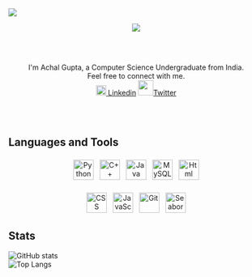 <img src="https://github.com/hailASG/hailASG/blob/main/Images/Behold.png">
<p align="center">
  <img src="https://github.com/hailASG/hailASG/blob/main/Images/hello-there-general-kenobi.gif" />
</p>
<br clear="right"/>
<br>
<p align="center">
    I'm Achal Gupta, a Computer Science Undergraduate from India.
    <br> 
    Feel free to connect with me.
    <br>
    <img src="https://github.com/hailASG/hailASG/blob/main/Images/Linkedin.png" height="20px" width="20px"><a href="https://www.linkedin.com/in/achal-gupta-648ba7200/"> Linkedin</a>
    <img src="https://github.com/hailASG/hailASG/blob/main/Images/twitter.png" height="30px" width="30px"><a href="https://twitter.com/gupta_achal02/">Twitter</a><br>
</p>
<br>
<br>
 
## Languages and Tools
<p align="center">
    <img src="https://github.com/hailASG/hailASG/blob/main/Images/Python.png" alt="Python" height="40" style="vertical-align:top; margin:4px">
    <img src="https://github.com/hailASG/hailASG/blob/main/Images/C++.png" alt="C++" height="40" style="vertical-align:top; margin:4px">
    <img src="https://github.com/hailASG/hailASG/blob/main/Images/Java.png" alt="Java" height="40" style="vertical-align:top; margin:4px">
    <img src="https://github.com/hailASG/hailASG/blob/main/Images/MySQL.png" alt="MySQL" height="40" style="vertical-align:top; margin:4px">
    <img src="https://github.com/hailASG/hailASG/blob/main/Images/html.png" alt="Html" height="40" style="vertical-align:top; margin:4px">
    <br><br>
    <img src="https://github.com/hailASG/hailASG/blob/main/Images/css.png" alt="CSS" height="40" style="vertical-align:top; margin:4px">
    <img src="https://github.com/hailASG/hailASG/blob/main/Images/js.png" alt="JavaScript" height="40" style="vertical-align:top; margin:4px">
    <img src="https://github.com/hailASG/hailASG/blob/main/Images/git.png" alt="Git" height="40" style="vertical-align:top; margin:4px">
    <img src="https://github.com/hailASG/hailASG/blob/main/Images/Seaborn.png" alt="Seaborn" height="40" style="vertical-align:top; margin:4px">
</p>

## Stats
![GitHub stats](https://github-readme-stats.vercel.app/api?username=hailASG&show_icons=true&theme=tokyonight)      
![Top Langs](https://github-readme-stats.vercel.app/api/top-langs/?username=hailASG&theme=tokyonight)
